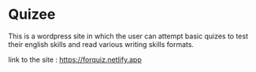 # Quizee
This is a wordpress site in which the user can attempt basic quizes to test their english skills and read various writing skills formats.

link to the site : https://forquiz.netlify.app
